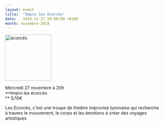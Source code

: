 ```yaml
---
layout: event
title:  "Impro les écorcés"
date:   2019-11-27 20:00:00 +0200
month: novembre-2019
---
```

<span style="font-weight:400;"><img class=" size-thumbnail wp-image-6648 alignleft" src="http://localhost/wpagendarts/wp-content/uploads/2019/06/ecorcc3a9s.jpg?w=150" alt="ecorcés" width="150" height="150" srcset="http://localhost/wpagendarts/wp-content/uploads/2019/06/ecorcc3a9s.jpg 473w, http://localhost/wpagendarts/wp-content/uploads/2019/06/ecorcc3a9s-300x300.jpg 300w, http://localhost/wpagendarts/wp-content/uploads/2019/06/ecorcc3a9s-150x150.jpg 150w" sizes="(max-width: 150px) 100vw, 150px" /></span>

<span style="font-weight:400;">Mercredi 27 novembre à 20h<br /> </span>**Impro les écorcés  
** <span style="font-weight:400;">5/10€</span>

<span style="font-weight:400;">Les Ecorcés, c'est une troupe de théâtre improvisé lyonnaise qui recherche à travers le mouvement, le corps et les émotions à créer des voyages artistiques</span>